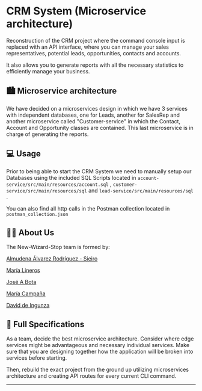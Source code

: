 # CRM System (Microservice architecture)


Reconstruction of the CRM project where the command console input is replaced with an API interface, where you can manage your sales representatives, potential leads, opportunities, contacts and accounts.

It also allows you to generate reports with all the necessary statistics to efficiently manage your business.

## 🏙️ Microservice architecture
We have decided on a microservices design in which we have 3 services with independent databases, one for Leads, another for SalesRep and another microservice called "Customer-service" in which the Contact, 
Account and Opportunity classes are contained. This last microservice is in charge of generating the reports.

## 💻 Usage

Prior to being able to start the CRM System we need to manually setup our Databases using the included SQL Scripts
located in `account-service/src/main/resources/account.sql` , `customer-service/src/main/resources/sql` and
`lead-service/src/main/resources/sql` .

You can also find all http calls in the Postman collection located in `postman_collection.json`

## 🧑‍💻 About Us
The New-Wizard-Stop team is formed by:

[Almudena Álvarez Rodríguez - Sieiro](https://github.com/almudena-ars)

[María Lineros](https://github.com/mlineros)

[José A Bota](https://github.com/Jose-AB)

[María Campaña](https://github.com/Johari-lab)

[David de Ingunza](https://github.com/Deingun)



## 📌  Full Specifications


As a team, decide the best microservice architecture. Consider where edge services might be advantageous and necessary individual services. Make sure that you are designing together how the application will be broken into services before starting.

Then, rebuild the exact project from the ground up utilizing microservices architecture and creating API routes for every current CLI command.

___
